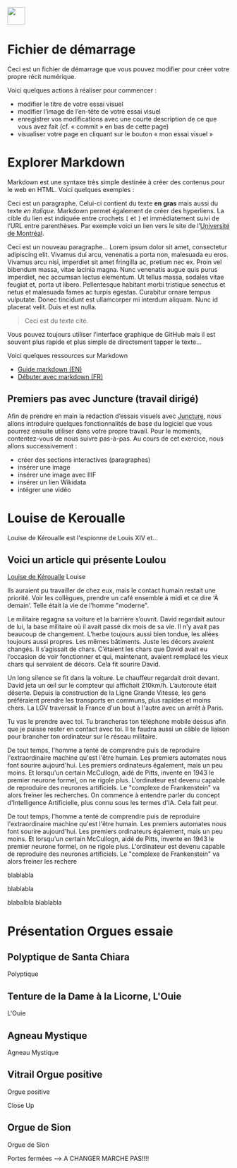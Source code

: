 <a href="https://juncture-digital.org"><img src="https://raw.githubusercontent.com/digitalArtHistory/recits-numeriques/main/images/btn_juncture.svg" style="height:40px"></a>

<param ve-config 
       title="depart" 
       banner="/images/ViennaDioscoridesFolio483vBirds.jpg" 
       layout="vertical">

# Fichier de démarrage

Ceci est un fichier de démarrage que vous pouvez modifier pour créer votre propre récit numérique.

Voici quelques actions à réaliser pour commencer :
- modifier le titre de votre essai visuel
- modifier l’image de l’en-tête de votre essai visuel
- enregistrer vos modifications avec une courte description de ce que vous avez fait (cf. « commit » en bas de cette page)
- visualiser votre page en cliquant sur le bouton « mon essai visuel »

# Explorer Markdown

Markdown est une syntaxe très simple destinée à créer des contenus pour le web en HTML. Voici quelques exemples :


Ceci est un paragraphe. Celui-ci contient du texte **en gras** mais aussi du texte *en italique*. Markdown permet également de créer des hyperliens. La cible du lien est indiquée entre crochets `[` et `]` et immédiatement suivi de l’URL entre parenthèses. Par exemple voici un lien vers le site de l’[Université de Montréal](http://www.umontreal.ca).


Ceci est un nouveau paragraphe...  Lorem ipsum dolor sit amet, consectetur adipiscing elit. Vivamus dui arcu, venenatis a porta non, malesuada eu eros. Vivamus arcu nisi, imperdiet sit amet fringilla ac, pretium nec ex. Proin vel bibendum massa, vitae lacinia magna. Nunc venenatis augue quis purus imperdiet, nec accumsan lectus elementum. Ut tellus massa, sodales vitae feugiat et, porta ut libero. Pellentesque habitant morbi tristique senectus et netus et malesuada fames ac turpis egestas. Curabitur ornare tempus vulputate. Donec tincidunt est ullamcorper mi interdum aliquam. Nunc id placerat velit. Duis et est nulla. 
<param ve-video id="jXYgI7jG7Bw" title="The Oldest Playable Organ in the World, basilique de Valère à Sion" start="2" />

<param ve-image 
    manifest="https://gallica.bnf.fr/iiif/ark:/12148/btv1b6904204f/manifest.json" />

> Ceci est du texte cité.

Vous pouvez toujours utiliser l’interface graphique de GitHub mais il est souvent plus rapide et plus simple de directement tapper le texte...

Voici quelques ressources sur Markdown
- [Guide markdown (EN)](https://docs.github.com/en/get-started/writing-on-github/getting-started-with-writing-and-formatting-on-github/basic-writing-and-formatting-syntax)
- [Débuter avec markdown (FR)](https://programminghistorian.org/fr/lecons/debuter-avec-markdown)

## Premiers pas avec Juncture (travail dirigé)

Afin de prendre en main la rédaction d’essais visuels avec [Juncture](https://juncture-digital.org/), nous allons introduire quelques fonctionnalités de base du logiciel que vous pourrez ensuite utiliser dans votre propre travail. Pour le moments, contentez-vous de nous suivre pas-à-pas. Au cours de cet exercice, nous allons successivement :
- créer des sections interactives (paragraphes)
- insérer une image
- insérer une image avec IIIF
- insérer un lien Wikidata
- intégrer une vidéo

# Louise de Keroualle

 

Louise de Kéroualle est l'espionne de Louis XIV et...


## Voici un article qui présente Loulou

[Louise de Kéroualle](https://fr.wikipedia.org/wiki/Louise_Ren%C3%A9e_de_Penanco%C3%ABt_de_Keroual) 
Louise
<param ve-image url="https://upload.wikimedia.org/wikipedia/commons/0/08/Louise_de_K%C3%A9roualle_by_Pierre_Mignard.png" />

Ils auraient pu travailler de chez eux, mais le contact humain restait une priorité. Voir les collègues, prendre un café ensemble à midi et ce dire ‘À demain’. Telle était la vie de l’homme "moderne".
<param ve-image url="https://upload.wikimedia.org/wikipedia/commons/0/08/Louise_de_K%C3%A9roualle_by_Pierre_Mignard.png" />

Le militaire regagna sa voiture et la barrière s’ouvrit. David regardait autour de lui, la base militaire où il avait passé dix mois de sa vie. Il n’y avait pas beaucoup de changement. L’herbe toujours aussi bien tondue, les allées toujours aussi propres. Les mêmes bâtiments. Juste les décors avaient changés. Il s’agissait de chars. C’étaient les chars que David avait eu l’occasion de voir fonctionner et qui, maintenant, avaient remplacé les vieux chars qui servaient de décors. Cela fit sourire David.
<param ve-image url="https://upload.wikimedia.org/wikipedia/commons/0/08/Louise_de_K%C3%A9roualle_by_Pierre_Mignard.png" />

Un long silence se fit dans la voiture. Le chauffeur regardait droit devant. David jeta un œil sur le compteur qui affichait 210km/h. L’autoroute était déserte. Depuis la construction de la Ligne Grande Vitesse, les gens préféraient prendre les transports en communs, plus rapides et moins chers. La LGV traversait la France d'un bout à l'autre avec un arrêt à Paris.
<param ve-image url="https://upload.wikimedia.org/wikipedia/commons/0/08/Louise_de_K%C3%A9roualle_by_Pierre_Mignard.png" />

Tu vas le prendre avec toi. Tu brancheras ton téléphone mobile dessus afin que je puisse rester en contact avec toi. Il te faudra aussi un câble de liaison pour brancher ton ordinateur sur le réseau militaire.
<param ve-image url="https://upload.wikimedia.org/wikipedia/commons/0/08/Louise_de_K%C3%A9roualle_by_Pierre_Mignard.png" />

De tout temps, l'homme a tenté de comprendre puis de reproduire l'extraordinaire machine qu'est l'être humain. Les premiers automates nous font sourire aujourd'hui. Les premiers ordinateurs également, mais un peu moins. Et lorsqu'un certain McCullogn, aidé de Pitts, invente en 1943 le premier neurone formel, on ne rigole plus. L'ordinateur est devenu capable de reproduire des neurones artificiels. Le "complexe de Frankenstein" va alors freiner les recherches. On commence à entendre parler du concept d'Intelligence Artificielle, plus connu sous les termes d'IA. Cela fait peur.
<param ve-image url="https://upload.wikimedia.org/wikipedia/commons/0/08/Louise_de_K%C3%A9roualle_by_Pierre_Mignard.png" />

De tout temps, l'homme a tenté de comprendre puis de reproduire l'extraordinaire machine qu'est l'être humain. Les premiers automates nous font sourire aujourd'hui. Les premiers ordinateurs également, mais un peu moins. Et lorsqu'un certain McCullogn, aidé de Pitts, invente en 1943 le premier neurone formel, on ne rigole plus. L'ordinateur est devenu capable de reproduire des neurones artificiels. Le "complexe de Frankenstein" va alors freiner les rechere
<param ve-image url="https://upload.wikimedia.org/wikipedia/commons/0/08/Louise_de_K%C3%A9roualle_by_Pierre_Mignard.png" />















blablabla

blablabla

blabalbla
blablabla













# Présentation Orgues essaie

## Polyptique de Santa Chiara
Polyptique
<param ve-image url="https://user-images.githubusercontent.com/100982262/159940851-cc990dfc-21cc-421c-96c3-19f32032d94b.png" />

## Tenture de la Dame à la Licorne, L'Ouie
L'Ouie
<param ve-image url="https://user-images.githubusercontent.com/100982262/159944759-099949ad-c449-437a-b7e3-5ba723138ceb.png" />


## Agneau Mystique
Agneau Mystique
<param ve-image url="https://user-images.githubusercontent.com/100982262/159938151-88d93c60-de1c-4d99-be59-e15a5644a373.png" />

## Vitrail Orgue positive
Orgue positive
<param ve-image url="https://user-images.githubusercontent.com/100982262/159949021-bc44e039-51c4-4cd4-a69d-5065a236de06.png" />

Close Up
<param ve-image url="https://user-images.githubusercontent.com/100982262/159949571-4685a04e-d7ab-430a-aa68-494ce2b7dfec.png" />


## Orgue de Sion
Orgue de Sion
<param ve-image url="https://raw.githubusercontent.com/digitalArtHistory/recits-numeriques/main/07/Capture%20d%E2%80%99e%CC%81cran%2C%20le%202022-03-17%20a%CC%80%2013.49.49.png" />

Portes fermées --> A CHANGER MARCHE PAS!!!!
<param ve-image url="https://user-images.githubusercontent.com/100982262/159943641-e1482b38-80af-437d-9950-a8bbf712a536.png" />





